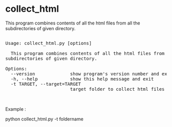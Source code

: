 # collect_html
This program combines contents of all the html files from all the subdirectories of given directory.


<pre>

Usage: collect_html.py [options]

  This program combines contents of all the html files from all the
subdirectories of given directory.

Options:
  --version             show program's version number and exit
  -h, --help            show this help message and exit
  -t TARGET, --target=TARGET
                        target folder to collect html files


</pre>


Example :

python collect_html.py -t foldername




